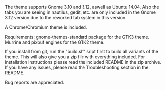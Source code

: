 The theme supports Gnome 3.10 and 3.12, aswell as Ubuntu 14.04. Also the tabs you are seeing in nautilus, gedit, etc. are only included in the Gnome 3.12 version due to the reworked tab system in this version.

A Chrome/Chromium theme is included.

Requirements: gnome-themes-standard package for the GTK3 theme. Murrine and pixbuf engines for the GTK2 theme.

If you install from git, run the "build.sh" sript first to build all variants of the theme. This will also give you a zip file with everything included.
For installation instructions please read the included README in the zip archive. If you have any issues, please read the Troubleshooting section in the README.

Bug reports are appreciated.
